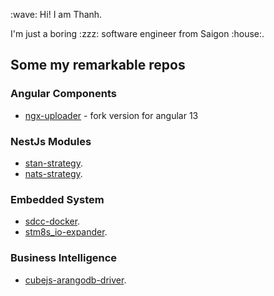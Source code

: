 <p>
  :wave: Hi! I am Thanh.
</p>

<p>
  I'm just a boring :zzz: software engineer from Saigon :house:.
</p>

<h2>Some my remarkable repos</h2>
<h3>Angular Components</h3>

* [ngx-uploader](https://github.com/angular-ex/uploader) - fork version for angular 13

<h3>NestJs Modules</h3>

* [stan-strategy](https://github.com/nestjs-ex/stan-strategy).
* [nats-strategy](https://github.com/nestjs-ex/nats-strategy).

<h3>Embedded System</h3>

* [sdcc-docker](https://github.com/panoti/sdcc-docker).
* [stm8s_io-expander](https://github.com/panoti/stm8s_io-expander).

<h3>Business Intelligence</h3>

* [cubejs-arangodb-driver](https://github.com/panoti/cubejs-arangodb-driver).
